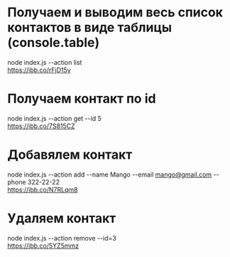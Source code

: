 # Получаем и выводим весь список контактов в виде таблицы (console.table)
node index.js --action list<br/>
https://ibb.co/rFjD15y
# Получаем контакт по id
node index.js --action get --id 5<br/>
https://ibb.co/7S815CZ
# Добавялем контакт
node index.js --action add --name Mango --email mango@gmail.com --phone 322-22-22<br/>
https://ibb.co/N7RLqm8
# Удаляем контакт
node index.js --action remove --id=3<br/>
https://ibb.co/5YZ5mmz